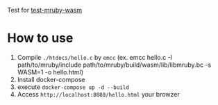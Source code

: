 Test for [test-mruby-wasm](https://github.com/noontage/test-mruby-wasm)

# How to use

1. Compile `./htdocs/hello.c` by `emcc` (ex. emcc hello.c -I path/to/mruby/include path/to/mruby/build/wasm/lib/libmruby.bc -s WASM=1 -o hello.html)
1. Install docker-compose
1. execute `docker-compose up -d --build`
1. Access `http://localhost:8080/hello.html` your browzer